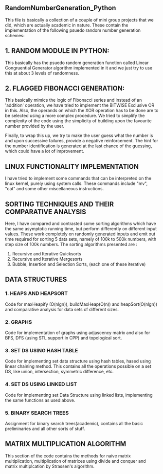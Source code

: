 ## RandomNumberGeneration_Python
This file is basically a collection of a couple of mini group projects that we did, which are actually academic in nature.
These contain the implementation of the following psuedo random number generation schemes:
## 1. RANDOM MODULE IN PYTHON:
This basically has the psuedo random generation function called Linear Congruential Generator algorithm implemented in it and we just 
try to use this at about 3 levels of randomness.
## 2. FLAGGED FIBONACCI GENERATION:
This basically mimics the logic of Fibonacci series and instead of an 'addition' operation, we have tried to implement the BITWISE Exclusive OR in this. Also, the operands on which the XOR operation has to be done are to be selected using a more complex procedure. We tried to simplify the complexity of the code using the simplicity of building upon the favourite number provided by the user.

Finally, to wrap this up, we try to make the user guess what the number is and upon successive failures, provide a negative reinforcement.
The hint for the number identification is generated at the last chance of the guessing, which could have a lot of improvement.
## LINUX FUNCTIONALITY IMPLEMENTATION
I have tried to implement some commands that can be interpreted on the linux kernel, purely using system calls. These commands include "mv", "cat" and some other miscellaneous instructions.
## SORTING TECHNIQUES AND THEIR COMPARATIVE ANALYSIS
Here, I have compared and contrasted some sorting algorithms which have the same asymptotic running time, but perform differently on different input values. These work completely on randomly generated inputs and emit out time required for sorting 5 data sets, namely of 100k to 500k numbers, with step size of 100k numbers.
The sorting algorithms presented are : 
 1. Recursive and Iterative Quicksorts
 2. Recursive and Iterative Mergesorts
 3. Bubble, Insertion and Selection Sorts, (each one of these iterative)
 
## DATA STRUCTURES 
### 1. HEAPS AND HEAPSORT
Code for maxHeapify (O(nlgn)), buildMaxHeap(O(n)) and heapSort(O(nlgn)) and comparative analysis for data sets of different 
sizes.
### 2. GRAPHS
Code for implementation of graphs using adjascency matrix and also for BFS, DFS (using STL support in CPP) and topological 
sort. 
### 3. SET DS USING HASH TABLE
Code for implementing set data structure using hash tables, hased using linear chaining method. This contains all the operations possible on a set DS, like union, intersection, symmetric difference, etc.
### 4. SET DS USING LINKED LIST
Code for implementing set Data Structure using linked lists, implementing the same functions as used above. 
### 5. BINARY SEARCH TREES 
Assignment for binary search trees(academic), contains all the basic preliminaries and all other sorts of stuff.
## MATRIX MULTIPLICATION ALGORITHM
This section of the code contains the methods for naive matrix multiplication, multiplication of matrices using divide and conquer and matrix multiplcation by Strassen's algorithm.
